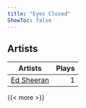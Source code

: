 ```yaml
---
title: "Eyes Closed"
ShowToc: false
---
```


## Artists
Artists | Plays 
----- | -----: 
[Ed Sheeran](/artists/ed-sheeran-396790) | 1

{{< more >}}